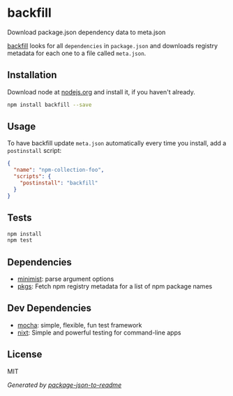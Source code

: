 # backfill

Download package.json dependency data to meta.json

[backfill](https://www.npmjs.org/package/backfill) looks for all `dependencies` in `package.json` and downloads registry metadata for each one to a file called `meta.json`.

## Installation

Download node at [nodejs.org](http://nodejs.org) and install it, if you haven't already.

```sh
npm install backfill --save
```

## Usage

To have backfill update `meta.json` automatically every time you install, add a `postinstall` script:

```json
{
  "name": "npm-collection-foo",
  "scripts": {
    "postinstall": "backfill"
  }
}
```

## Tests

```sh
npm install
npm test
```

## Dependencies

- [minimist](https://github.com/substack/minimist): parse argument options
- [pkgs](https://github.com/zeke/pkgs): Fetch npm registry metadata for a list of npm package names

## Dev Dependencies

- [mocha](https://github.com/mochajs/mocha): simple, flexible, fun test framework
- [nixt](https://github.com/vesln/nixt): Simple and powerful testing for command-line apps


## License

MIT

_Generated by [package-json-to-readme](https://github.com/zeke/package-json-to-readme)_
